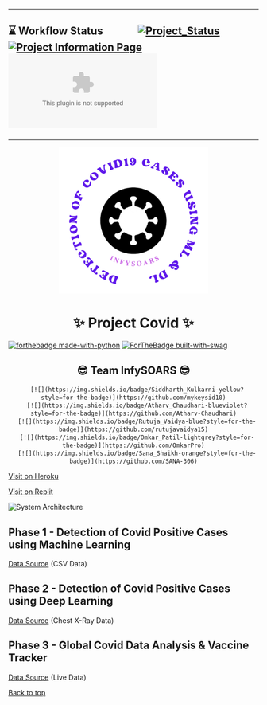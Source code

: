 <div id="#top"></div>

---

## ⌛ Workflow Status <img src="https://raw.githubusercontent.com/Atharv-Chaudhari/Project-Covid-NLP/main/Project%20Covid%20Images/arrow.gif" width="60" height="15" /> [![Project_Status](https://github.com/Atharv-Chaudhari/Project-Covid/actions/workflows/django.yml/badge.svg)](https://github.com/Atharv-Chaudhari/Project-Covid/actions/workflows/django.yml) [![Project Information Page](https://github.com/Atharv-Chaudhari/Project-Covid/actions/workflows/pages/pages-build-deployment/badge.svg)](https://github.com/Atharv-Chaudhari/Project-Covid/actions/workflows/pages/pages-build-deployment) [![Website cv.lbesson.qc.to](https://img.shields.io/website-up-down-green-red/https/infysoars-project-covid.herokuapp.com)](https://infysoars-project-covid.herokuapp.com)

---

<p align="center">
      <img width="300" src="https://raw.githubusercontent.com/Atharv-Chaudhari/Project-Covid/main/static/images/risklogo.png">
</p>

<h1 align="center">✨ Project Covid ✨</h1>

[![forthebadge made-with-python](http://ForTheBadge.com/images/badges/made-with-python.svg)](https://www.python.org/) [![ForTheBadge built-with-swag](http://ForTheBadge.com/images/badges/built-with-swag.svg)](https://GitHub.com/Atharv-Chaudhari)

<h2 align="center">😎 Team InfySOARS 😎</h2>

<div align="center">

      [![](https://img.shields.io/badge/Siddharth_Kulkarni-yellow?style=for-the-badge)](https://github.com/mykeysid10)
      [![](https://img.shields.io/badge/Atharv_Chaudhari-blueviolet?style=for-the-badge)](https://github.com/Atharv-Chaudhari)
      [![](https://img.shields.io/badge/Rutuja_Vaidya-blue?style=for-the-badge)](https://github.com/rutujavaidya15)
      [![](https://img.shields.io/badge/Omkar_Patil-lightgrey?style=for-the-badge)](https://github.com/OmkarPro)
      [![](https://img.shields.io/badge/Sana_Shaikh-orange?style=for-the-badge)](https://github.com/SANA-306)

</div>
      
[Visit on Heroku](https://covid-infy-soars.herokuapp.com/)

[Visit on Replit](https://infysoars-project-covid.infysoars.repl.co/)

![System Architecture](https://user-images.githubusercontent.com/61587515/165577978-df90f809-f638-4e38-a472-1eeedbe44656.png)

## Phase 1 - Detection of Covid Positive Cases using Machine Learning 

[Data Source](https://data.gov.il/dataset/covid-19/resource/d337959a-020a-4ed3-84f7-fca182292308) (CSV Data)

## Phase 2 - Detection of Covid Positive Cases using Deep Learning 

[Data Source](https://www.kaggle.com/tawsifurrahman/covid19-radiography-database) (Chest X-Ray Data)

## Phase 3 - Global Covid Data Analysis & Vaccine Tracker  

[Data Source](https://github.com/BloombergGraphics/covid-vaccine-tracker-data) (Live Data)

 <a href="#top">Back to top</a>
